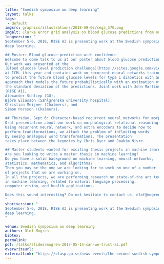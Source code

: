 ```yaml
---
title: "Swedish symposium on deep learning"
layout: talks
tags:
 - default
imgsrc: graphics/illustrations/2018-09-05/cega_570.png
imgalt: Clarke error grid analysis on blood glucose predictions from our paper.
longversion: "
September 5-6, 2018, RISE AI is presenting work at the Swedish symposium on
deep learning.

## Poster: Blood glucose prediction with confidence
Welcome to come talk to us at our poster about blood glucose prediction.
Our work was presented at the
[Blood glucose level prediction challenge](https://sites.google.com/view/kdhd-2018/bglp-challenge)
at ICML this year and contains work on recurrent neural networks trained
to predict the future blood glucose levels for type 1 diabetics with an
approach that models the future probabilistically with an estimation of
the standard deviation of the predictions. Joint work with John Martinsson
(RISE AI),
Alexander Schliep (GU),
Björn Eliasson (Sahlgrenska university hospital),
Christian Meijner (Chalmers), and
Simon Persson (Chalmers).

## Thursday, Sept 6: Character-based recurrent neural networks for morphological relational reasoning
Oral presentation about our work on morphological relational reasoning.
Using recurrent neural network, and extra encoders to decide how to
perform transformations, we attack the problem of inflecting words
by seeing analogous word transformations. The presentation
takes place between the keynotes by Chris Dyer and Joakim Nivre.

## Master students wanted for exciting thesis projects in machine learning
Are you looking to write a master thesis in machine learning?
Do you have a solid background on machine learning, neural networks,
statistics, mathematics, and algorithms? 
Then you may be the one we are looking for to work on one of a number
of projects that we are working on.
In all the projects, we are performing research on state-of-the art techniques
in machine learning, related to natural language processing,
computer vision, and health applications.

Does this sound interesting? Do not hesitate to contact us. olof@mogren.one or +46-722-363990.
"
shortversion: "
September 5-6, 2018, RISE AI is presenting work at the Swedish symposium on
deep learning.
"

venue: Swedish symposium on deep learning
authors: Olof Mogren
bibtex: 
permalink:
pdf: /talks/slides/mogren-2017-05-14-can-we-trust-ai.pdf
overwriteurl: 
externallink: "https://clasp.gu.se/news-events/the-second-swedish-symposium-on-deep-learning-"
---
```


